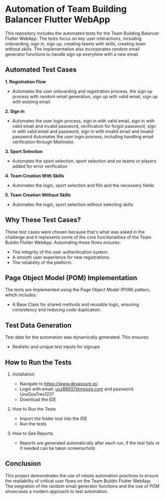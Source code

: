 # **Automation of Team Building Balancer Flutter WebApp**

This repository includes the automated tests for the Team Building Balancer Flutter WebApp. The tests focus on key user interactions, 
including onboarding, sign in, sign up, creating teams with skills, creating team without skills. The implementation also incorporates random email generator functions to handle sign up everytime with a new email.

## **Automated Test Cases**
**1. Registration Flow**
  - Automates the user onboarding and registration process, the sign up process with random email generation, sign up with valid email, sign up with existing email

**2. Sign In**
  - Automates the user login process, sign in with valid email, sign in with valid email and invalid password, verification for forgot password, sign in with valid email and password, sign in with invalid email and invalid password
Automates the user login process, including handling email verification through Mailinator.

**3. Sport Selection**
  - Automates the sport selection, sport selection and no teams or players added for error verification

**4. Team Creation With Skills**
  - Automates the login, sport selection and fills and the necessery fields

**5. Team Creation Without Skills**
  - Automates the login, sport selection without selecting skills

## Why These Test Cases?

These test cases were chosen because that's what was asked in the challange and it represents some of the core functionalities of the Team Buildin Flutter WebApp. 
Automating these flows ensures:

  - The integrity of the user authentication system.
  - A smooth user experience for new registrations.
  - The reliability of the platform.

## Page Object Model (POM) Implementation

The tests are implemented using the Page Object Model (POM) pattern, which includes:
  - A Base Class for shared methods and reusable logic, ensuring consistency and reducing code duplication.

## Test Data Generation
Test data for the automation was dynamically generated.
This ensures:
  - Realistic and unique test inputs for signups

## How to Run the Tests

  1. Installation
      - Navigate to https://www.devassure.io/
      - Login with email: usz88937@msssg.com and password: UnoDosTres123?
      - Download the IDE
  
  2. How to Run the Tests
     - Import the folder test into the IDE
     - Run the tests 
  
  3. How to See Reports
     - Reports are generated automatically after each run, if the test fails or if needed can be taken screenschots

## Conclusion
This project demonstrates the use of robuts automation practices to ensure the realiability of critical user flows on the Team Buildin Flutter WebApp. The inegration of the random email generator functions and the ose of POM showcases a modern approach to test automation.
